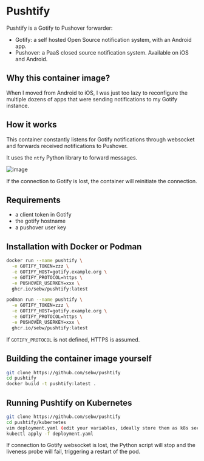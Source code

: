 # Pushtify

Pushtify is a Gotify to Pushover forwarder:

- Gotify: a self hosted Open Source notification system, with an Android app.
- Pushover: a PaaS closed source notification system. Available on iOS and Android.

## Why this container image?

When I moved from Android to iOS, I was just too lazy to reconfigure the multiple dozens of apps that were sending notifications to my Gotify instance.

## How it works

This container constantly listens for Gotify notifications through websocket and forwards received notifications to Pushover. 

It uses the `ntfy` Python library to forward messages.

![image](https://github.com/sebw/pushtify/assets/2285094/3416109e-2a5a-4260-8b84-5baade964b10)

If the connection to Gotify is lost, the container will reinitiate the connection.

## Requirements

- a client token in Gotify
- the gotify hostname
- a pushover user key

## Installation with Docker or Podman

```bash
docker run --name pushtify \
  -e GOTIFY_TOKEN=zzz \
  -e GOTIFY_HOST=gotify.example.org \
  -e GOTIFY_PROTOCOL=https \
  -e PUSHOVER_USERKEY=xxx \
  ghcr.io/sebw/pushtify:latest
```

```bash
podman run --name pushtify \
  -e GOTIFY_TOKEN=zzz \
  -e GOTIFY_HOST=gotify.example.org \
  -e GOTIFY_PROTOCOL=https \
  -e PUSHOVER_USERKEY=xxx \
  ghcr.io/sebw/pushtify:latest
```

If `GOTIFY_PROTOCOL` is not defined, HTTPS is assumed.

## Building the container image yourself

```bash
git clone https://github.com/sebw/pushtify
cd pushtify
docker build -t pushtify:latest .
```

## Running Pushtify on Kubernetes

```bash
git clone https://github.com/sebw/pushtify
cd pushtify/kubernetes
vim deployment.yaml (edit your variables, ideally store them as k8s secrets)
kubectl apply -f deployment.yaml
```

If connection to Gotify websocket is lost, the Python script will stop and the liveness probe will fail, triggering a restart of the pod.
